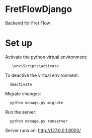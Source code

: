 # FretFlowDjango
Backend for Fret Flow

# Set up
Activate the python  virtual environment:
```
  .\env\Scripts\activate
```
To deactive the virtual environment:
```
  deactivate
```
Migrate changes:
```
  python manage.py migrate
```
Run the server:
```
  python manage.py runserver
```
Server runs on:
  http://127.0.0.1:8000/
